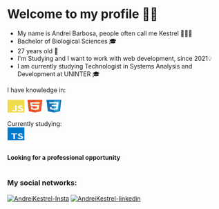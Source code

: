 # Welcome to my profile 👋🏽 

 - My name is Andrei Barbosa, people often call me Kestrel 🙇🏽‍♀️
 - Bachelor of Biological Sciences 🎓
 - 27 years old 📅
 - I'm Studying and I want to work with web development, since 2021💡
 - I am currently studying Technologist in Systems Analysis and Development at UNINTER 🎓

 I have knowledge in:
 <div style="display: inline_block">
<img align="center" alt="AndreiKestrel-Js" height="30" width="40" src="https://raw.githubusercontent.com/devicons/devicon/master/icons/javascript/javascript-plain.svg">
<img align="center" alt="AndreiKestrel-HTML" height="30" width="40" src="https://raw.githubusercontent.com/devicons/devicon/master/icons/html5/html5-original.svg">
<img align="center" alt="AndreiKestrel-CSS" height="30" width="40" src="https://raw.githubusercontent.com/devicons/devicon/master/icons/css3/css3-original.svg">
</div>
</div>
 <br>
 Currently studying:  
 <div style="display: inline_block">
<img align="center" alt="AndreiKestrel-Ts" height="30" width="40" src="https://raw.githubusercontent.com/devicons/devicon/master/icons/typescript/typescript-plain.svg">
</div>

<br>

**Looking for a professional opportunity**<br><br>
<div style="display: inline_block">
<h3>My social networks:</h3>
<a href="https://instagram.com/andreikestrel" target="_blank"><img align="center" alt="AndreiKestrel-Insta" height="35" width="130" src="https://img.shields.io/badge/Instagram-E4405F?style=for-the-badge&logo=instagram&logoColor=white"></a>
<a href="https://www.linkedin.com/in/barbosaandrei/" target="_blank"><img align="center" alt="AndreiKestrel-linkedin" height="35" width="130" src="https://img.shields.io/badge/LinkedIn-0077B5?style=for-the-badge&logo=linkedin&logoColor=white"></a>
</div>
